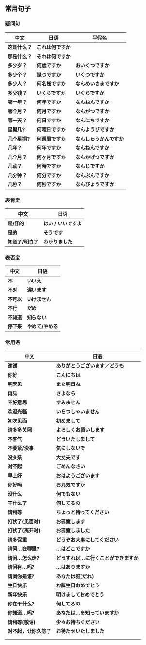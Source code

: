 ## 常用句子

### 疑问句

| 中文           | 日语               | 平假名                   |
| -------------- | ------------------ | ------------------------ |
| **这是什么？** | **これは何ですか** |                          |
| **那是什么？** | **それは何ですか** |                          |
| **多少岁？**   | **何歳ですか**     | **おいくつですか**       |
| **多少个？**   | **幾つですか**     | **いくつですか**         |
| **多少人？**   | **何名様ですか**   | **なんめいさまですか**   |
| **多少钱？**   | **いくらですか**   | **いくらですか**         |
| **哪一年？**   | **何年ですか**     | **なんねんですか**       |
| **哪个月？**   | **何月ですか**     | **なんがつですか**       |
| **哪一天？**   | **何日ですか**     | **なんにちですか**       |
| **星期几?**    | **何曜日ですか**   | **なんようびですか**     |
| **几个星期?**  | **何週間ですか**   | **なんしゅうかんですか** |
| **几年？**     | **何年ですか**     | **なんねんですか**       |
| **几个月？**   | **何ヶ月ですか**   | **なんかげつですか**     |
| **几点？**     | **何時ですか**     | **なんじですか**         |
| **几分钟？**   | **何分ですか**     | **なんぷんですか**       |
| **几秒？**     | **何秒ですか**     | **なんびょうですか**     |

### 表肯定

| 中文              | 日语                  |
| ----------------- | --------------------- |
| **是/好的**       | **はい / いいですよ** |
| **是的**          | **そうです**          |
| **知道了/明白了** | **わかりました**      |

### 表否定

| 中文       | 日语              |
| ---------- | ----------------- |
| **不**     | **いいえ**        |
| **不对**   | **違います**      |
| **不可以** | **いけません**    |
| **不行**   | **だめ**          |
| **不知道** | **知らない**      |
| **停下来** | **やめて/やめる** |

### 常用语

| 中文                   | 日语                                  |
| ---------------------- | ------------------------------------- |
| **谢谢**               | **ありがとうございます／どうも**      |
| **你好**               | **こんにちは**                        |
| **明天见**             | **また明日ね**                        |
| **再见**               | **さよなら**                          |
| **不好意思**           | **すみません**                        |
| **欢迎光临**           | **いらつしゃいません**                |
| **初次见面**           | **初めまして**                        |
| **请多多关照**         | **よろしくお願いします**              |
| **不客气**             | **どういたしまして**                  |
| **不要紧/没事**        | **気にしないで**                      |
| **没关系**             | **大丈夫です**                        |
| **对不起**             | **ごめんなさい**                      |
| **早上好**             | **おはようございます**                |
| **你好吗**             | **お元気ですか**                      |
| **没什么**             | **何でもない**                        |
| **干什么了**           | **何してるの**                        |
| **请稍等**             | **ちょっと待ってください**            |
| **打扰了(见面时)**     | **お邪魔します**                      |
| **打扰了(离开时)**     | **お邪魔しました**                    |
| **请多保重**           | **どうぞお大事にしてください**        |
| **请问…在哪里?**       | **…はどこですか**                     |
| **请问…怎么走?**       | **どうすれば…に行くことができますか** |
| **请问有…吗?**         | **…はありますか**                     |
| **请问你是谁?**        | **あなたは誰(だれ)**                  |
| **生日快乐**           | **お誕生日おめでとう**                |
| **新年快乐**           | **明けましておめでとう**              |
| **你在干什么?**        | **何してるの**                        |
| **你知道…吗?**         | **あなたは…を知っていますか**         |
| **请稍等(敬语)**       | **少々お待ちください**                |
| **对不起，让你久等了** | **お待たせいたしました**              |
|                        |                                       |
|                        |                                       |